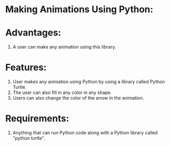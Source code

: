 # Making Animations Using Python:

# Advantages:
1. A user can make any animation using this library.

# Features:
1. User makes any animation using Python by using a library called Python Turtle.
2. The user can also fill in any color in any shape.
3. Users can also change the color of the arrow in the animation.

# Requirements:
1. Anything that can run Python code along with a Python library called "python turtle".
